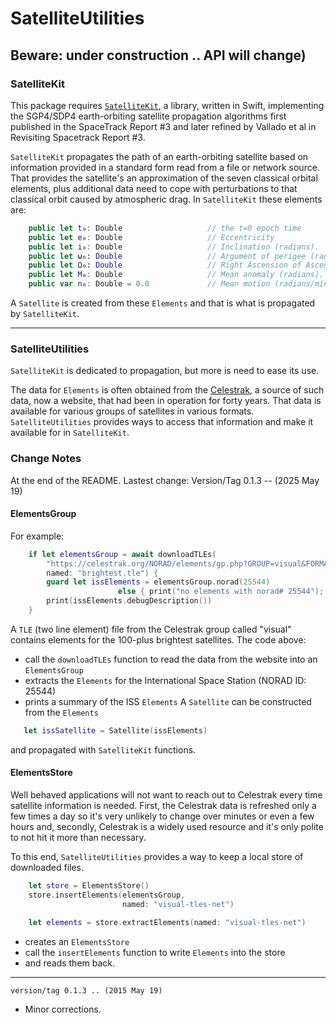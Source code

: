 # SatelliteUtilities
## Beware: under construction .. API will change)

### SatelliteKit

This package requires [`SatelliteKit`](https://github.com/gavineadie/SatelliteKit.git), a library, 
written in Swift, implementing the SGP4/SDP4 earth-orbiting satellite propagation algorithms first 
published in the SpaceTrack Report #3 and later refined by Vallado et al in Revisiting Spacetrack 
Report #3. 

`SatelliteKit` propagates the path of an earth-orbiting satellite based on information provided in
a standard form read from a file or network source.  That provides the satellite's an approximation
of the seven classical orbital elements, plus additional data need to cope with perturbations to 
that classical orbit caused by atmospheric drag.  In `SatelliteKit` these elements are:

```swift
    public let t₀: Double                   // the t=0 epoch time
    public let e₀: Double                   // Eccentricity
    public let i₀: Double                   // Inclination (radians).
    public let ω₀: Double                   // Argument of perigee (radians).
    public let Ω₀: Double                   // Right Ascension of Ascending node (radians).
    public let M₀: Double                   // Mean anomaly (radians).
    public var n₀: Double = 0.0             // Mean motion (radians/min)
```
A `Satellite` is created from these `Elements` and that is what is propagated  by `SatelliteKit`.
___

### SatelliteUtilities

`SatelliteKit` is dedicated to propagation, but more is need to ease its use.

The data for `Elements` is often obtained from the [Celestrak](celestrak.com), a source of such data,
now a website, that had been in operation for forty years.  That data is available for various groups
of satellites in various formats. `SatelliteUtilities` provides ways to access that information and
make it available for in `SatelliteKit`.

### Change Notes

At the end of the README.
Lastest change: Version/Tag 0.1.3 -- (2025 May 19)

#### ElementsGroup

For example:
```swift
    if let elementsGroup = await downloadTLEs(
        "https://celestrak.org/NORAD/elements/gp.php?GROUP=visual&FORMAT=tle",
        named: "brightest.tle") {
        guard let issElements = elementsGroup.norad(25544)
                        else { print("no elements with norad# 25544"); return }
        print(issElements.debugDescription())
    }
```
A `TLE` (two line element) file from the Celestrak group called "visual" contains elements for the 
100-plus brightest satellites.  The code above:
* call the `downloadTLEs` function to read the data from the website into an `ElementsGroup`
* extracts the `Elements` for the International Space Station (NORAD ID: 25544)
* prints a summary of the ISS `Elements`
A `Satellite` can be constructed from the `Elements`
```swift
   let issSatellite = Satellite(issElements)
```
and propagated with `SatelliteKit` functions.

#### ElementsStore

Well behaved applications will not want to reach out to Celestrak every time satellite information
is needed.  First, the Celestrak data is refreshed only a few times a day so it's very unlikely to change over 
minutes or even a few hours and, secondly, Celestrak is a widely used resource and it's only polite
to not hit it more than necessary.

To this end, `SatelliteUtilities` provides a way to keep a local store of downloaded files.
```swift
    let store = ElementsStore()                         
    store.insertElements(elementsGroup,
                         named: "visual-tles-net")        

    let elements = store.extractElements(named: "visual-tles-net")     
```
* creates an `ElementsStore` 
* call the `insertElements` function to write `Elements` into the store
* and reads them back.
---
`version/tag 0.1.3 .. (2015 May 19)`

- Minor corrections.

